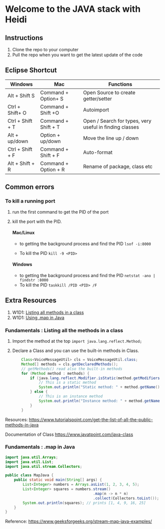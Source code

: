 # Welcome to the JAVA stack with Heidi

## Instructions
1. Clone the repo to your computer
2. Pull the repo when you want to get the latest update of the code

## Eclipse Shortcut
| Windows | Mac    | Functions |
|----------------- | -----------------| --------------|
| Alt + Shift S  | Command + Option+ S| Open Source to create getter/setter|
| Ctrl + Shift+ O  | Command + Shift +O | Autoimport |
| Ctrl + Shift + T | Command + Shift + T| Open / Search for types, very useful in finding classes|
| Alt + up/down | Option + up/down | Move the line up / down |
| Ctrl + Shift + F| Command + Shift + F | Auto-format | 
|Alt + Shift + R|Command + Option + R|Rename of package, class etc|


## Common errors

### To kill a running port
1. run the first command to get the PID of the port
2. kill the port with the PID. 

    #### **Mac/Linux**
    - to getting the background process and find the PID
    ```lsof -i:8000 ```

    - To kill the PID
    ```kill -9 <PID> ```

    #### **Windows**
    - to getting the background process and find the PID
    ```netstat -ano | findstr :8000```
    - To kill the PID
    ```taskkill /PID <PID> /F ```

## Extra Resources
1. W1D1: [Listing all methods in a class](#fundamentals--listing-all-the-methods-in-a-class)
2. W1D1: [Using .map in Java](#fundamentals--map-in-java)


### Fundamentals : Listing all the methods in a class
1. Import the method at the top
```import java.lang.reflect.Method;```

2. Declare a Class and you can use the built-in methods in Class. 
    ```java
        Class<VoiceMessageUtil> cls = VoiceMessageUtil.class;
        Method[] methods = cls.getDeclaredMethods(); 
        // getMethods() read also the built-in methods
        for (Method method : methods) {
            if (java.lang.reflect.Modifier.isStatic(method.getModifiers())) {
                // This is a static method
                System.out.println("Static method: " + method.getName());
            } else {
                // This is an instance method
                System.out.println("Instance method: " + method.getName());
            }
        }
    ```
Resources: 
 https://www.tutorialspoint.com/get-the-list-of-all-the-public-methods-in-java
 
Documentation of Class https://www.javatpoint.com/java-class

### Fundamentals : .map in Java 

```java
import java.util.Arrays;
import java.util.List;
import java.util.stream.Collectors;

public class MapJava {
    public static void main(String[] args) {
        List<Integer> numbers = Arrays.asList(1, 2, 3, 4, 5);
        List<Integer> squares = numbers.stream()
                                        .map(n -> n * n)
                                        .collect(Collectors.toList());
        System.out.println(squares); // prints [1, 4, 9, 16, 25]
    }
}
```

Reference: https://www.geeksforgeeks.org/stream-map-java-examples/